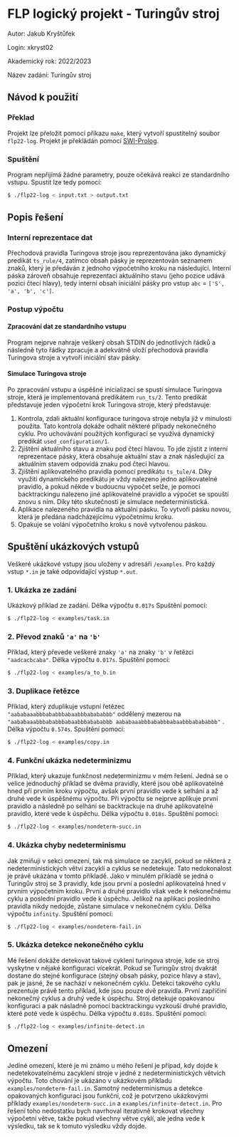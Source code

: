 # FLP logický projekt - Turingův stroj

Autor: Jakub Kryštůfek

Login: xkryst02

Akademický rok: 2022/2023

Název zadání: Turingův stroj

## Návod k použití

### Překlad
Projekt lze přeložit pomocí příkazu `make`, který vytvoří spustitelný soubor `flp22-log`. Projekt je překládán pomocí [SWI-Prolog](https://www.swi-prolog.org/).

### Spuštění
Program nepřijímá žádné parametry, pouze očekává reakci ze standardního vstupu. Spustit lze tedy pomocí:
```bash
$ ./flp22-log < input.txt > output.txt
```

## Popis řešení

### Interní reprezentace dat 
Přechodová pravidla Turingova stroje jsou reprezentována jako dynamický predikát `ts_rule/4`, zatímco obsah pásky je reprezentován seznamem znaků, který je předáván z jednoho výpočetního kroku na následující. Interní páska zároveň obsahuje reprezentaci aktuálního stavu (jeho pozice udává pozici čtecí hlavy), tedy interní obsah iniciální pásky pro vstup `abc` = `['S', 'a', 'b', 'c']`.

### Postup výpočtu

#### Zpracování dat ze standardního vstupu
Program nejprve nahraje veškerý obsah STDIN do jednotlivých řádků a následně tyto řádky zpracuje a adekvátně uloží přechodová pravidla Turingova stroje a vytvoří iniciální stav pásky.

#### Simulace Turingova stroje
Po zpracování vstupu a úspěšné inicializaci se spustí simulace Turingova stroje, která je implementovaná predikátem `run_ts/2`. Tento predikát představuje jeden výpočetní krok Turingova stroje, který představuje:

1. Kontrola, zdali aktuální konfigurace turingova stroje nebyla již v minulosti použita. Tato kontrola dokáže odhalit některé případy nekonečného cyklu. Pro uchovávání použitých konfigurací se využívá dynamický predikát `used_configuration/1`.
2. Zjištění aktuálního stavu a znaku pod čtecí hlavou. To jde zjistit z interní reprezentace pásky, která obsahuje aktuální stav a znak následující za aktuálním stavem odpovídá znaku pod čtecí hlavou.
3. Zjištění aplikovatelného pravidla pomocí predikátu `ts_tule/4`. Díky využití dynamického predikátu je vždy nalezeno jedno aplikovatelné pravidlo, a pokud někde v budoucnu výpočet selže, je pomocí backtrackingu nalezeno jiné aplikovatelné pravidlo a výpočet se spouští znovu s ním. Díky této skutečnosti je simulace nedeterministická.
4. Aplikace nalezeného pravidla na aktuální pásku. To vytvoří pásku novou, která je předána nadcházejícímu výpočetnímu kroku.
5. Opakuje se volání výpočetního kroku s nově vytvořenou páskou.

## Spuštění ukázkových vstupů

Veškeré ukázkové vstupy jsou uloženy v adresáři `/examples`. Pro každý vstup `*.in` je také odpovídající výstup `*.out`.

### 1. Ukázka ze zadání
Ukázkový příklad ze zadání. Délka výpočtu `0.017s`  Spuštění pomocí:
```bash
$ ./flp22-log < examples/task.in
```

### 2. Převod znaků `'a'` na `'b'`
Příklad, který převede veškeré znaky `'a'` na znaky `'b'` v řetězci `"aadcacbcaba"`. Délka výpočtu `0.017s`. Spuštění pomocí:
```bash
$ ./flp22-log < examples/a_to_b.in
```

### 3. Duplikace řetězce
Příklad, který zduplikuje vstupní řetězec `"aababaaabbbababbbabaabbbabababbb"` oddělený mezerou na `"aababaaabbbababbbabaabbbabababbb aababaaabbbababbbabaabbbabababbb"` . Délka výpočtu `0.574s`. Spuštění pomocí:
```bash
$ ./flp22-log < examples/copy.in
```

### 4. Funkční ukázka nedeterminizmu
Příklad, který ukazuje funkčnost nedeterminizmu v mém řešení. Jedná se o velice jednoduchý příklad se dvěma pravidly, které jsou obě aplikovatelné hned při prvním kroku výpočtu, avšak první pravidlo vede k selhání a až druhé vede k úspěšnému výpočtu. Při výpočtu se nejprve aplikuje první pravidlo a následně po selhání se backtrackuje na druhé aplikovatelné pravidlo, které vede k úspěchu. Délka výpočtu `0.018s`. Spuštění pomocí:
```bash
$ ./flp22-log < examples/nondeterm-succ.in
```

### 4. Ukázka chyby nedeterminismu
Jak zmiňuji v sekci omezení, tak má simulace se zacyklí, pokud se některá z nedeterministických větví zacyklí a cyklus se nedetekuje. Tato nedokonalost je právě ukázána v tomto příkladě. Jako v minulém příkladě se jedná o Turingův stroj se 3 pravidly, kde jsou první a poslední aplikovatelná hned v prvním výpočetním kroku. První a druhé pravidlo však vede k nekonečnému cyklu a poslední pravidlo vede k úspěchu. Jelikož na aplikaci posledního pravidla nikdy nedojde, zůstane simulace v nekonečném cyklu. Délka výpočtu `infinity`. Spuštění pomocí:
```bash
$ ./flp22-log < examples/nondeterm-fail.in
```

### 5. Ukázka detekce nekonečného cyklu
Mé řešení dokáže detekovat takové cyklení turingova stroje, kde se stroj vyskytne v nějaké konfiguraci vícekrát. Pokud se Turingův stroj dvakrát dostane do stejné konfigurace (stejný obsah pásky, pozice hlavy a stav), pak je jasné, že se nachází v nekonečném cyklu. Detekci takového cyklu prezentuje právě tento příklad, kde jsou pouze dvě pravidla. První zapříčiní nekonečný cyklus a druhý vede k úspěchu. Stroj detekuje opakovanou konfiguraci a pak násladně pomocí backtrackingu vyzkouší druhé pravidlo, které poté vede k úspěchu. Délka výpočtu `0.018s`. Spuštění pomocí:
```bash
$ ./flp22-log < examples/infinite-detect.in
```

## Omezení
Jediné omezení, které je mi známo u mého řešení je případ, kdy dojde k nedetekovatelnému zacyklení stroje v jedné z nedeterministických větvích výpočtu. Toto chování je ukázáno v ukázkovém příkladu `examples/nondeterm-fail.in`. Samotný nedeterminismus a detekce opakovaných konfigurací jsou funkční, což je potvrzeno ukázkovými příklady `examples/nondeterm-succ.in` a `examples/infinite-detect.in`. Pro řešení toho nedostatku bych navrhoval iterativně krokovat všechny výpočetní větve, takže pokud všechny větve cyklí, ale jedna vede k výsledku, tak se k tomuto výsledku vždy dojde.